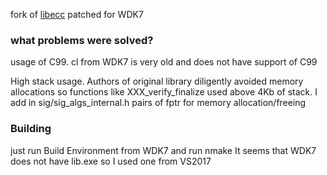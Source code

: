 fork of [libecc](https://github.com/ANSSI-FR/libecc) patched for WDK7

### what problems were solved?
usage of C99. cl from WDK7 is very old and does not have support of C99

High stack usage. Authors of original library diligently avoided memory allocations so functions like XXX_verify_finalize used above 4Kb of stack. I add in sig/sig_algs_internal.h pairs of fptr for memory allocation/freeing

### Building
just run Build Environment from WDK7 and run nmake
It seems that WDK7 does not have lib.exe so I used one from VS2017